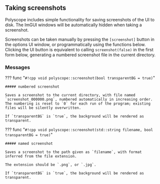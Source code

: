 ## Taking screenshots

Polyscope includes simple functionality for saving screenshots of the UI to disk. The ImGUI windows will be automatically hidden when taking a screenshot.

Screenshots can be taken manually by pressing the `[screenshot]` button in the options UI window, or programmatically using the functions below. Clicking the UI button is equivalent to calling `screenshot(false)` in the first form below, generating a numbered screenshot file in the current directory.


### Messages

??? func "`#!cpp void polyscope::screenshot(bool transparentBG = true)`"
    
    ##### numbered screenshot

    Saves a screenshot to the current directory, with file named `screenshot_000000.png`, numbered automatically in increasing order. The numbering is reset to `0` for each run of the program; existing files will be silently overwritten.

    If `transparentBG` is `true`, the background will be rendered as transparent.

??? func "`#!cpp void polyscope::screenshot(std::string filename, bool transparentBG = true)`"
    
    ##### named screenshot

    Saves a screenshot to the path given as `filename`, with format inferred from the file extension. 

    The extension should be `.png`, or `.jpg`.
    
    If `transparentBG` is `true`, the background will be rendered as transparent.
